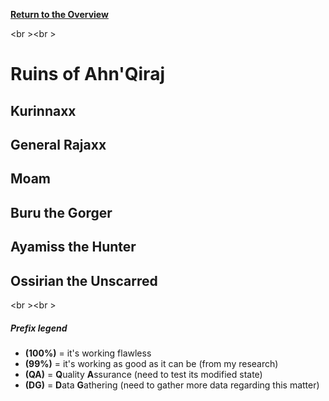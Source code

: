 <b><a href="https://github.com/MOUZU/BigWigs"> Return to the Overview </a></b>

<br \><br \>
# Ruins of Ahn'Qiraj

## Kurinnaxx

## General Rajaxx

## Moam

## Buru the Gorger

## Ayamiss the Hunter

## Ossirian the Unscarred

<br \><br \>
##### Prefix legend
- <b>(100%)</b>  = it's working flawless
- <b>(99%)</b>   = it's working as good as it can be (from my research)
- <b>(QA)</b>    = <b>Q</b>uality <b>A</b>ssurance (need to test its modified state)
- <b>(DG)</b>    = <b>D</b>ata <b>G</b>athering (need to gather more data regarding this matter)
